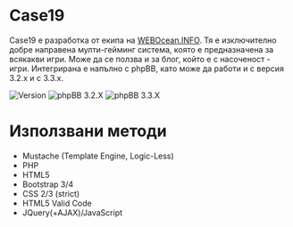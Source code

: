 Case19
============
Case19 е разработка от екипа на [WEBOcean.INFO](https://webocean.info/). 
Тя е изключително добре направена мулти-гейминг система, която е предназначена за всякакви игри. 
Може да се ползва и за блог, който е с насоченост - игри.
Интегрирана е напълно с phpBB, като може да работи и с версия 3.2.х и с 3.3.х.

![Version](https://img.shields.io/badge/Version-1.0.0B-red?style=flat-square)
![phpBB 3.2.X](https://img.shields.io/badge/phpBB%20Compatible-3.2.X-blue?style=flat-square)
![phpBB 3.3.X](https://img.shields.io/badge/phpBB%20Compatible-3.3.X-green?style=flat-square)

Използвани методи
============
- Mustache (Template Engine, Logic-Less)
- PHP
- HTML5
- Bootstrap 3/4
- CSS 2/3 (strict)
- HTML5 Valid Code
- JQuery(+AJAX)/JavaScript
